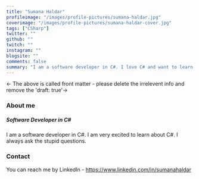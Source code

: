 ```yaml
---
title: "Sumana Haldar"
profileimage: "/images/profile-pictures/sumana-haldar.jpg"
coverimage: "/images/profile-pictures/sumana-haldar-cover.jpg"
tags: ["CSharp"]
twitter: ""
github: ""
twitch: ""
instagram: ""
blogsite: ""
comments: false
summary: "I am a software developer in C#. I love C# and want to learn more about it."
---
```


<- The above is called front matter - please delete the irrelevent info and remove the 'draft: true'->
### About me
##### **Software Developer in C#**
I am a software developer in C#. I am very excited to learn about C#. I always ask the stupid questions.

### Contact

You can reach me by LinkedIn - https://www.linkedin.com/in/sumanahaldar
